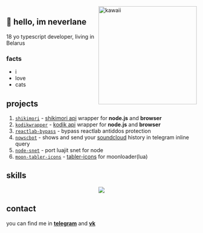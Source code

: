 <img align='right' src='https://static.neverlane.one/images/photo-201248155_457246728.jpg' alt='kawaii' width='260px'/>

## 👋 hello, im neverlane 

18 yo typescript developer, living in Belarus

### facts
* i
* love
* cats

## projects

1. [`shikimori`](https://github.com/neverlane/shikimori) - [shikimori api](https://shikimori.one/api/doc) wrapper for **node.js** and **browser**
2. [`kodikwrapper`](https://github.com/thedvxchsquad/kodikwrapper) - [kodik api](https://bd.kodik.biz/api/info) wrapper for **node.js** and **browser**
3. [`reactlab-bypass`](https://github.com/neverlane/reactlab-bypass) - bypass reactlab antiddos protection
4. [`nowscbot`](https://github.com/neverlane/nowscbot) - shows and send your [soundcloud](https://soundcloud.com) history in telegram inline query
5. [`node-snet`](https://github.com/neverlane/node-snet) - port luajit snet for node
6. [`moon-tabler-icons`](https://github.com/neverlane/moon-tabler-icons) - [tabler-icons](https://github.com/tabler/tabler-icons) for moonloader(lua)

## skills

<p align="center">
  <a href="https://skillicons.dev">
    <img src="https://skillicons.dev/icons?i=git,github,docker,bash,linux,nginx,html,css,js,ts,react,nextjs,nestjs,tailwind,styledcomponents,postgres,redis,redux,vite,vscode,figma,photoshop,nodejs,deno,lua&perline=8" />
  </a>
</p>

## contact

you can find me in [**telegram**](https://neverlane.t.me/) and [**vk**](https://vk.com/neverlane)
